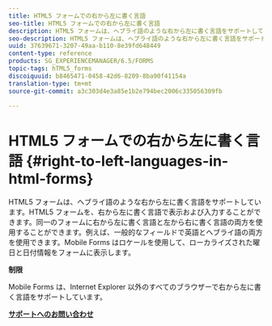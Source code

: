 ```yaml
---
title: HTML5 フォームでの右から左に書く言語
seo-title: HTML5 フォームでの右から左に書く言語
description: HTML5 フォームは、ヘブライ語のような右から左に書く言語をサポートしています。
seo-description: HTML5 フォームは、ヘブライ語のような右から左に書く言語をサポートしています。
uuid: 37639671-3207-49aa-b110-8e39fd648449
content-type: reference
products: SG_EXPERIENCEMANAGER/6.5/FORMS
topic-tags: hTML5_forms
discoiquuid: b8465471-0458-42d6-8209-8ba90f41154a
translation-type: tm+mt
source-git-commit: a3c303d4e3a85e1b2e794bec2006c335056309fb

---
```



# HTML5 フォームでの右から左に書く言語 {#right-to-left-languages-in-html-forms}

HTML5 フォームは、ヘブライ語のような右から左に書く言語をサポートしています。HTML5 フォームを、右から左に書く言語で表示および入力することができます。同一のフォームに右から左に書く言語と左から右に書く言語の両方を使用することができます。例えば、一般的なフィールドで英語とヘブライ語の両方を使用できます。Mobile Forms はロケールを使用して、ローカライズされた曜日と日付情報をフォームに表示します。

**制限**

Mobile Forms は、Internet Explorer 以外のすべてのブラウザーで右から左に書く言語をサポートしています。

**[サポートへのお問い合わせ](https://www.adobe.com/account/sign-in.supportportal.html)**

